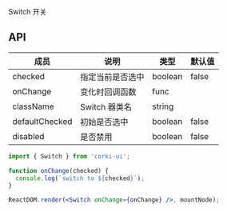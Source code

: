 Switch 开关

## API
| 成员 | 说明 | 类型 | 默认值 |
| --- | --- | --- | --- |
| checked | 指定当前是否选中 | boolean | false |
| onChange | 变化时回调函数 | func | |
| className | Switch 器类名 | string | |
| defaultChecked | 初始是否选中 | boolean | false |
| disabled | 是否禁用 | boolean | false |

```jsx
import { Switch } from 'corki-ui';

function onChange(checked) {
  console.log(`switch to ${checked}`);
}

ReactDOM.render(<Switch onChange={onChange} />, mountNode);
```